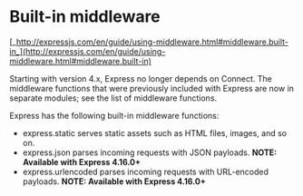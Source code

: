# Built-in middleware

[_http://expressjs.com/en/guide/using-middleware.html#middleware.built-in_](http://expressjs.com/en/guide/using-middleware.html#middleware.built-in)

Starting with version 4.x, Express no longer depends on Connect. The middleware functions that were previously included with Express are now in separate modules; see the list of middleware functions.

Express has the following built-in middleware functions:

* express.static serves static assets such as HTML files, images, and so on.
* express.json parses incoming requests with JSON payloads. **NOTE: Available with Express 4.16.0+**
* express.urlencoded parses incoming requests with URL-encoded payloads. **NOTE: Available with Express 4.16.0+**
